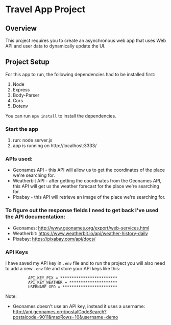 # Travel App Project

## Overview
This project requires you to create an asynchronous web app that uses Web API and user data to dynamically update the UI. 

## Project Setup
For this app to run, the following dependencies had to be installed first:
1. Node
2. Express
3. Body-Parser
4. Cors
5. Dotenv

You can run `npm install` to install the dependencies.

### Start the app

1. run: node server.js
2. app is running on http://localhost:3333/

### APIs used:

- Geonames API - this API will allow us to get the coordinates of the place we're searching for.
- Weatherbit API - after getting the coordinates from the Geonames API, this API will get us the weather forecast for the place we're searching for.
- Pixabay - this API will retrieve an image of the place we're searching for.

### To figure out the response fields I need to get back I've used the API documentation:

- Geonames: http://www.geonames.org/export/web-services.html
- Weatherbit: https://www.weatherbit.io/api/weather-history-daily
- Pixabay: https://pixabay.com/api/docs/

### API Keys
I have saved my API key in `.env` file and to run the project you will also need to add a new `.env` file and store your API keys like this:

              API_KEY_PIX = *************************
              API_KEY_WEATHER = *********************
              USERNAME_GEO = ************************

Note:
- Geonames doesn't use an API key, instead it uses a username:
http://api.geonames.org/postalCodeSearch?postalcode=9011&maxRows=10&username=demo